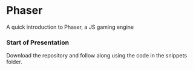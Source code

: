 # Phaser
A quick introduction to Phaser, a JS gaming engine

### Start of Presentation
Download the repository and follow along using the code in the snippets folder.
